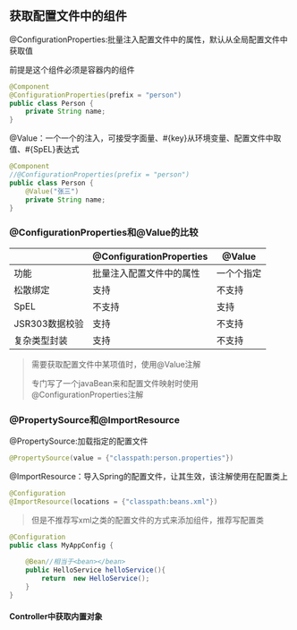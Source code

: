 ## 获取配置文件中的组件

@ConfigurationProperties:批量注入配置文件中的属性，默认从全局配置文件中获取值

前提是这个组件必须是容器内的组件

``` java
@Component
@ConfigurationProperties(prefix = "person")
public class Person {
    private String name;
}
```

@Value：一个一个的注入，可接受字面量、#{key}从环境变量、配置文件中取值、#{SpEL}表达式

``` java
@Component
//@ConfigurationProperties(prefix = "person")
public class Person {
    @Value("张三")
    private String name;
}
```

### @ConfigurationProperties和@Value的比较

|                | @ConfigurationProperties | @Value     |
| -------------- | ------------------------ | ---------- |
| 功能           | 批量注入配置文件中的属性 | 一个个指定 |
| 松散绑定       | 支持                     | 不支持     |
| SpEL           | 不支持                   | 支持       |
| JSR303数据校验 | 支持                     | 不支持     |
| 复杂类型封装   | 支持                     | 不支持     |

> 需要获取配置文件中某项值时，使用@Value注解
>
> 专门写了一个javaBean来和配置文件映射时使用@ConfigurationProperties注解

### @PropertySource和@ImportResource

@PropertySource:加载指定的配置文件

``` java
@PropertySource(value = {"classpath:person.properties"})
```

@ImportResource：导入Spring的配置文件，让其生效，该注解使用在配置类上

``` java
@Configuration
@ImportResource(locations = {"classpath:beans.xml"})
```

> 但是不推荐写xml之类的配置文件的方式来添加组件，推荐写配置类

``` java
@Configuration
public class MyAppConfig {
    
    @Bean//相当于<bean></bean>
    public HelloService helloService(){
        return  new HelloService();
    }
}
```

#### Controller中获取内置对象

